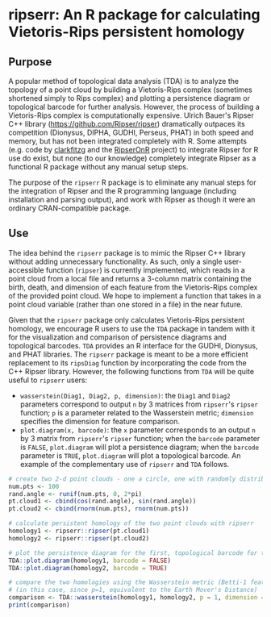 # ripserr: An R package for calculating Vietoris-Rips persistent homology

## Purpose

A popular method of topological data analysis (TDA) is to analyze the topology of a point cloud by building a Vietoris-Rips complex (sometimes shortened simply to Rips complex) and plotting a persistence diagram or topological barcode for further  analysis. However, the process of building a Vietoris-Rips complex is computationally expensive. Ulrich Bauer's Ripser C++ library (https://github.com/Ripser/ripser) dramatically outpaces its competition (Dionysus, DIPHA, GUDHI, Perseus, PHAT) in both speed and memory, but has not been integrated completely with R. Some attempts (e.g. code by [clarkfitzg](https://gist.github.com/clarkfitzg/5f81592cf851e6cfe14187e4cdede56a) and the [RipserOnR](https://github.com/holt0102/RipserOnR) project) to integrate Ripser for R use do exist, but none (to our knowledge) completely integrate Ripser as a functional R package without any manual setup steps.

The purpose of the `ripserr` R package is to eliminate any manual steps for the integration of Ripser and the R programming language (including installation and parsing output), and work with Ripser as though it were an ordinary CRAN-compatible package.

## Use

The idea behind the `ripserr` package is to mimic the Ripser C++ library without adding unnecessary functionality. As such, only a single user-accessible function (`ripser`) is currently implemented, which reads in a point cloud from a local file and returns a 3-column matrix containing the birth, death, and dimension of each feature from the Vietoris-Rips complex of the provided point cloud. We hope to implement a function that takes in a point cloud variable (rather than one stored in a file) in the near future.

Given that the `ripserr` package only calculates Vietoris-Rips persistent homology, we encourage R users to use the `TDA` package in tandem with it for the visualization and comparison of persistence diagrams and topological barcodes. `TDA` provides an R interface for the GUDHI, Dionysus, and PHAT libraries. The `ripserr` package is meant to be a more efficient replacement to its `ripsDiag` function by incorporating the code from the C++ Ripser library. However, the following functions from `TDA` will be quite useful to `ripserr` users:
* `wasserstein(Diag1, Diag2, p, dimension)`: the `Diag1` and `Diag2` parameters correspond to output `n` by 3 matrices from `ripserr`'s `ripser` function; `p` is a parameter related to the Wasserstein metric; `dimension` specifies the dimension for feature comparison.
* `plot.diagram(x, barcode)`: the `x` parameter corresponds to an output `n` by 3 matrix from `ripserr`'s `ripser` function; when the `barcode` parameter is `FALSE`, `plot.diagram` will plot a persistence diagram; when the `barcode` parameter is `TRUE`, `plot.diagram` will plot a topological barcode.
An example of the complementary use of `ripserr` and `TDA` follows.
```r
# create two 2-d point clouds - one a circle, one with randomly distributed points
num.pts <- 100
rand.angle <- runif(num.pts, 0, 2*pi)
pt.cloud1 <- cbind(cos(rand.angle), sin(rand.angle))
pt.cloud2 <- cbind(rnorm(num.pts), rnorm(num.pts))

# calculate persistent homology of the two point clouds with ripserr
homology1 <- ripserr::ripser(pt.cloud1)
homology2 <- ripserr::ripser(pt.cloud2)

# plot the persistence diagram for the first, topological barcode for the second
TDA::plot.diagram(homology1, barcode = FALSE)
TDA::plot.diagram(homology2, barcode = TRUE)

# compare the two homologies using the Wasserstein metric (Betti-1 features)
# (in this case, since p=1, equivalent to the Earth Mover's Distance)
comparison <- TDA::wasserstein(homology1, homology2, p = 1, dimension = 1)
print(comparison)
```

